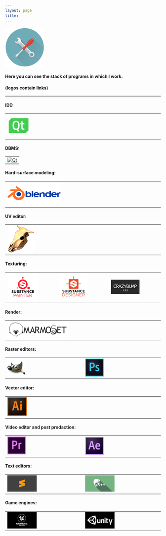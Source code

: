 ```yaml
---
layout: page
title: 
---
```


<img  src="public/img/tooling.png" alt="Tooling" style="width: 25%; height: auto; margin: 0 auto;"/>

#### Here you can see the stack of programs in which I work. 
#### (logos contain links)

---

#### IDE:

<table>
<tr>

<td>
<a href="https://www.qt.io/" target="_blank"> <img  src="public/img/Qt.png" alt="Qt" style="width: 15%; height: auto; margin: 0 auto;"/> </a>
</td>

</tr>
</table>

#### DBMS:

<table>
<tr>

<td>
<a href="https://www.postgresql.org/" target="_blank"> <img  src="public/img/postgreSQL.png" alt="Qt" style="width: 15%; height: auto; margin: 0 auto;"/> </a>
</td>

</tr>
</table>

#### Hard-surface modeling:

<table>
<tr>

<td>
<a href="https://www.blender.org/download/"> <img  src="public/img/Blender_1.png" alt="Blender3D" style="width: 35%; height: auto; margin: 0 auto;"/> </a> 
</td>

</tr>
</table>

#### UV editor:

<table>
<tr>

<td>
<a href="https://www.uvlayout.com/" target="_blank"> <img  src="public/img/UVLayout.png" alt="UVLayout" style="width: 18%; height: auto; margin: 0 auto;"/> </a>
</td>

</tr>
</table>

#### Texturing:

<table>
<tr>

<td>
<a href="https://www.allegorithmic.com/products/substance-painter" target="_blank"> <img  src="public/img/substance_painter.png" alt="Substance Painter" style="width: 65%; height: auto; margin: 0 auto;"/> </a> 
</td>

<td>
<a href="https://www.allegorithmic.com/products/substance-designer" target="_blank"> <img  src="public/img/substance_designer.png" alt="Substance Designer" style="width: 60%; height: auto; margin: 0 auto;"/> </a> 
</td>

<td>
<a href="http://www.crazybump.com/" target="_blank"> <img  src="public/img/crazybump.png" alt="CrazyBump" style="width: 60%; height: auto; margin: 0 auto;"/> </a> 
</td>

</tr>
</table>


#### Render:

<table>
<tr>

<td>
<a href="https://marmoset.co/toolbag/" target="_blank"> <img  src="public/img/marmoset_toolbag.png" alt="Marmoset Toolbag" style="width: 40%; height: auto; margin: 0 auto;"/> </a>
</td>

</tr>
</table>

#### Raster editors:

<table>
<tr>

<td>
<a href="https://www.gimp.org/" target="_blank"> <img  src="public/img/GIMP.png" alt="GIMP" style="width: 25%; height: auto; margin: 0 auto;"/> </a>
</td>

<td>
<a href="https://www.adobe.com/ru/products/photoshop.html" target="_blank"> <img  src="public/img/photoshop.png" alt="Photoshop" style="width: 25%; height: auto; margin: 0 auto;"/> </a> 
</td>

</tr>
</table>

#### Vector editor:

<table>
<tr>

<td>
<a href="https://www.adobe.com/ru/products/illustrator.html" target="_blank"> <img  src="public/img/illustrator.png" alt="Illustrator" style="width: 13%; height: auto; margin: 0 auto;"/> </a>
</td>

</tr>
</table>

#### Video editor and post prodaction:

<table>
<tr>

<td>
<a href="https://www.adobe.com/ru/products/premiere.html" target="_blank"> <img  src="public/img/premiere_pro.png" alt="Premiere_Pro" style="width: 25%; height: auto; margin: 0 auto;"/> </a>
</td>

<td>
<a href="https://www.adobe.com/ru/products/aftereffects.html" target="_blank"> <img  src="public/img/after_effects.png" alt="After_effects" style="width: 25%; height: auto; margin: 0 auto;"/> </a>
</td>

</tr>
</table>

#### Text editors:

<table>
<tr>

<td>
<a href="https://www.sublimetext.com/" target="_blank"> <img  src="public/img/subline_text_3.png" alt="Subline Text 3" style="width: 40%; height: auto; margin: 0 auto;"/> </a>
</td>

<td>
<a href="https://notepad-plus-plus.org/" target="_blank"> <img  src="public/img/notepad.png" alt="Notepad++" style="width: 40%; height: auto; margin: 0 auto;"/> </a>
</td>

</tr>
</table>

#### Game engines:

<table>
<tr>

<td>
<a href="https://www.unrealengine.com/en-US/feed?sessionInvalidated=true" target="_blank"> <img  src="public/img/unreal_engine.png" alt="Unreal Engine" style="width: 40%; height: auto; margin: 0 auto;"/> </a>
</td>

<td>
<a href="https://unity.com/" target="_blank"> <img  src="public/img/unity.png" alt="Unity" style="width: 40%; height: auto; margin: 0 auto;"/> </a> 
</td>

</tr>
</table>